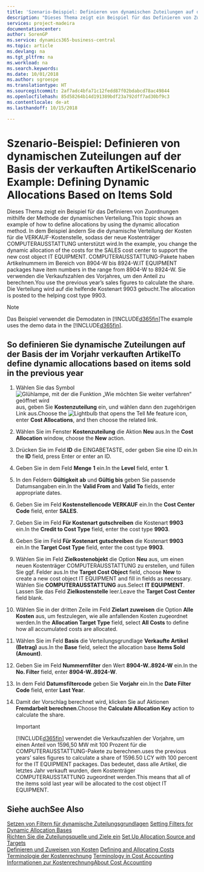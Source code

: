 ```yaml
---
title: 'Szenario-Beispiel: Definieren von dynamischen Zuteilungen auf der Basis der verkauften Artikel | Microsoft Docs'
description: "Dieses Thema zeigt ein Beispiel für das Definieren von Zuordnungen mithilfe der Methode der dynamischen Verteilung."
services: project-madeira
documentationcenter: 
author: SorenGP
ms.service: dynamics365-business-central
ms.topic: article
ms.devlang: na
ms.tgt_pltfrm: na
ms.workload: na
ms.search.keywords: 
ms.date: 10/01/2018
ms.author: sgroespe
ms.translationtype: HT
ms.sourcegitcommit: 2af7adc4bfa71c12fedd87f02bdabcd78ac49844
ms.openlocfilehash: 85d58264b14d191389bdf23a792dff7ad30bf9c3
ms.contentlocale: de-at
ms.lasthandoff: 10/15/2018

---
```

# <a name="scenario-example-defining-dynamic-allocations-based-on-items-sold"></a><span data-ttu-id="002a4-103">Szenario-Beispiel: Definieren von dynamischen Zuteilungen auf der Basis der verkauften Artikel</span><span class="sxs-lookup"><span data-stu-id="002a4-103">Scenario Example: Defining Dynamic Allocations Based on Items Sold</span></span>
<span data-ttu-id="002a4-104">Dieses Thema zeigt ein Beispiel für das Definieren von Zuordnungen mithilfe der Methode der dynamischen Verteilung.</span><span class="sxs-lookup"><span data-stu-id="002a4-104">This topic shows an example of how to define allocations by using the dynamic allocation method.</span></span> <span data-ttu-id="002a4-105">In dem Beispiel ändern Sie die dynamische Verteilung der Kosten für die VERKAUF-Kostenstelle, sodass der neue Kostenträger COMPUTERAUSSTATTUNG unterstützt wird.</span><span class="sxs-lookup"><span data-stu-id="002a4-105">In the example, you change the dynamic allocation of the costs for the SALES cost center to support the new cost object IT EQUIPMENT.</span></span> <span data-ttu-id="002a4-106">COMPUTERAUSSTATTUNG-Pakete haben Artikelnummern im Bereich von 8904-W bis 8924-W.</span><span class="sxs-lookup"><span data-stu-id="002a4-106">IT EQUIPMENT packages have item numbers in the range from 8904-W to 8924-W.</span></span> <span data-ttu-id="002a4-107">Sie verwenden die Verkaufszahlen des Vorjahres, um den Anteil zu berechnen.</span><span class="sxs-lookup"><span data-stu-id="002a4-107">You use the previous year’s sales figures to calculate the share.</span></span> <span data-ttu-id="002a4-108">Die Verteilung wird auf die helfende Kostenart 9903 gebucht.</span><span class="sxs-lookup"><span data-stu-id="002a4-108">The allocation is posted to the helping cost type 9903.</span></span>  

> [!NOTE]  
>  <span data-ttu-id="002a4-109">Das Beispiel verwendet die Demodaten in [!INCLUDE[d365fin](includes/d365fin_md.md)]</span><span class="sxs-lookup"><span data-stu-id="002a4-109">The example uses the demo data in the [!INCLUDE[d365fin](includes/d365fin_md.md)].</span></span>  

## <a name="to-define-dynamic-allocations-based-on-items-sold-in-the-previous-year"></a><span data-ttu-id="002a4-110">So definieren Sie dynamische Zuteilungen auf der Basis der im Vorjahr verkauften Artikel</span><span class="sxs-lookup"><span data-stu-id="002a4-110">To define dynamic allocations based on items sold in the previous year</span></span>  

1.  <span data-ttu-id="002a4-111">Wählen Sie das Symbol ![Glühlampe, mit der die Funktion „Wie möchten Sie weiter verfahren“ geöffnet wird](media/ui-search/search_small.png "Wie möchten Sie weiter verfahren?") aus, geben Sie **Kostenzuteilung** ein, und wählen dann den zugehörigen Link aus.</span><span class="sxs-lookup"><span data-stu-id="002a4-111">Choose the ![Lightbulb that opens the Tell Me feature](media/ui-search/search_small.png "Tell me what you want to do") icon, enter **Cost Allocations**, and then choose the related link.</span></span>  
2.  <span data-ttu-id="002a4-112">Wählen Sie im Fenster **Kostenzuteilung** die Aktion **Neu** aus.</span><span class="sxs-lookup"><span data-stu-id="002a4-112">In the **Cost Allocation** window, choose the **New** action.</span></span>  
3.  <span data-ttu-id="002a4-113">Drücken Sie im Feld **ID** die EINGABETASTE, oder geben Sie eine ID ein.</span><span class="sxs-lookup"><span data-stu-id="002a4-113">In the **ID** field, press Enter or enter an ID.</span></span>  
4.  <span data-ttu-id="002a4-114">Geben Sie in dem Feld **Menge** **1** ein.</span><span class="sxs-lookup"><span data-stu-id="002a4-114">In the **Level** field, enter **1**.</span></span>  
5.  <span data-ttu-id="002a4-115">In den Feldern **Gültigkeit ab** und **Gültig bis** geben Sie passende Datumsangaben ein.</span><span class="sxs-lookup"><span data-stu-id="002a4-115">In the **Valid From** and **Valid To** fields, enter appropriate dates.</span></span>  
6.  <span data-ttu-id="002a4-116">Geben Sie im Feld **Kostenstellencode** **VERKAUF** ein.</span><span class="sxs-lookup"><span data-stu-id="002a4-116">In the **Cost Center Code** field, enter **SALES**.</span></span>  
7.  <span data-ttu-id="002a4-117">Geben Sie im Feld **Für Kostenart gutschreiben** die Kostenart **9903** ein.</span><span class="sxs-lookup"><span data-stu-id="002a4-117">In the **Credit to Cost Type** field, enter the cost type **9903**.</span></span>  
8.  <span data-ttu-id="002a4-118">Geben Sie im Feld **Für Kostenart gutschreiben** die Kostenart **9903** ein.</span><span class="sxs-lookup"><span data-stu-id="002a4-118">In the **Target Cost Type** field, enter the cost type **9903**.</span></span>  
9. <span data-ttu-id="002a4-119">Wählen Sie im Feld **Zielkostenobjekt** die Option **Neu** aus, um einen neuen Kostenträger COMPUTERAUSSTATTUNG zu erstellen, und füllen Sie ggf. Felder aus.</span><span class="sxs-lookup"><span data-stu-id="002a4-119">In the **Target Cost Object** field, choose **New** to create a new cost object IT EQUIPMENT and fill in fields as necessary.</span></span> <span data-ttu-id="002a4-120">Wählen Sie **COMPUTERAUSSTATTUNG** aus.</span><span class="sxs-lookup"><span data-stu-id="002a4-120">Select **IT EQUIPMENT**.</span></span> <span data-ttu-id="002a4-121">Lassen Sie das Feld **Zielkostenstelle** leer.</span><span class="sxs-lookup"><span data-stu-id="002a4-121">Leave the **Target Cost Center** field blank.</span></span>  
10. <span data-ttu-id="002a4-122">Wählen Sie in der dritten Zeile im Feld **Zielart zuweisen** die Option **Alle Kosten** aus, um festzulegen, wie alle anfallenden Kosten zugeordnet werden.</span><span class="sxs-lookup"><span data-stu-id="002a4-122">In the **Allocation Target Type** field, select **All Costs** to define how all accumulated costs are allocated.</span></span>  
11. <span data-ttu-id="002a4-123">Wählen Sie im Feld **Basis** die Verteilungsgrundlage **Verkaufte Artikel (Betrag)** aus.</span><span class="sxs-lookup"><span data-stu-id="002a4-123">In the **Base** field, select the allocation base **Items Sold (Amount)**.</span></span>  
12. <span data-ttu-id="002a4-124">Geben Sie im Feld **Nummernfilter** den Wert **8904-W..8924-W** ein.</span><span class="sxs-lookup"><span data-stu-id="002a4-124">In the **No. Filter** field, enter **8904-W..8924-W**.</span></span>  
13. <span data-ttu-id="002a4-125">In dem Feld **Datumsfiltercode** geben Sie **Vorjahr** ein.</span><span class="sxs-lookup"><span data-stu-id="002a4-125">In the **Date Filter Code** field, enter **Last Year**.</span></span>  
14. <span data-ttu-id="002a4-126">Damit der Vorschlag berechnet wird, klicken Sie auf  Aktionen **Fremdarbeit berechnen**.</span><span class="sxs-lookup"><span data-stu-id="002a4-126">Choose the **Calculate Allocation Key** action to calculate the share.</span></span>  

    > [!IMPORTANT]  
    >  [!INCLUDE[d365fin](includes/d365fin_md.md)] <span data-ttu-id="002a4-127">verwendet die Verkaufszahlen der Vorjahre, um einen Anteil von 1596,50 MW mit 100 Prozent für die COMPUTERAUSSTATTUNG-Pakete zu berechnen.</span><span class="sxs-lookup"><span data-stu-id="002a4-127">uses the previous years’ sales figures to calculate a share of 1596.50 LCY with 100 percent for the IT EQUIPMENT packages.</span></span> <span data-ttu-id="002a4-128">Das bedeutet, dass alle Artikel, die letztes Jahr verkauft wurden, dem Kostenträger COMPUTERAUSSTATTUNG zugeordnet werden.</span><span class="sxs-lookup"><span data-stu-id="002a4-128">This means that all of the items sold last year will be allocated to the cost object IT EQUIPMENT.</span></span>  

## <a name="see-also"></a><span data-ttu-id="002a4-129">Siehe auch</span><span class="sxs-lookup"><span data-stu-id="002a4-129">See Also</span></span>  
 <span data-ttu-id="002a4-130">[Setzen von Filtern für dynamische Zuteilungsgrundlagen](finance-setting-filters-for-dynamic-allocation-bases.md) </span><span class="sxs-lookup"><span data-stu-id="002a4-130">[Setting Filters for Dynamic Allocation Bases](finance-setting-filters-for-dynamic-allocation-bases.md) </span></span>  
 <span data-ttu-id="002a4-131">[Richten Sie die Zuteilungsquelle und Ziele ein](finance-how-to-set-up-allocation-source-and-targets.md) </span><span class="sxs-lookup"><span data-stu-id="002a4-131">[Set Up Allocation Source and Targets](finance-how-to-set-up-allocation-source-and-targets.md) </span></span>  
 <span data-ttu-id="002a4-132">[Definieren und Zuweisen von Kosten](finance-define-and-allocate-costs.md) </span><span class="sxs-lookup"><span data-stu-id="002a4-132">[Defining and Allocating Costs](finance-define-and-allocate-costs.md) </span></span>  
 <span data-ttu-id="002a4-133">[Terminologie der Kostenrechnung](finance-terminology-in-cost-accounting.md) </span><span class="sxs-lookup"><span data-stu-id="002a4-133">[Terminology in Cost Accounting](finance-terminology-in-cost-accounting.md) </span></span>  
 [<span data-ttu-id="002a4-134">Informationen zur Kostenrechnung</span><span class="sxs-lookup"><span data-stu-id="002a4-134">About Cost Accounting</span></span>](finance-about-cost-accounting.md)

